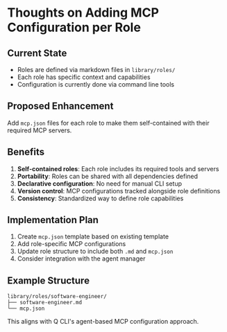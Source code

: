 # Thoughts on Adding MCP Configuration per Role

## Current State
- Roles are defined via markdown files in `library/roles/`
- Each role has specific context and capabilities
- Configuration is currently done via command line tools

## Proposed Enhancement
Add `mcp.json` files for each role to make them self-contained with their required MCP servers.

## Benefits
1. **Self-contained roles**: Each role includes its required tools and servers
2. **Portability**: Roles can be shared with all dependencies defined
3. **Declarative configuration**: No need for manual CLI setup
4. **Version control**: MCP configurations tracked alongside role definitions
5. **Consistency**: Standardized way to define role capabilities

## Implementation Plan
1. Create `mcp.json` template based on existing template
2. Add role-specific MCP configurations
3. Update role structure to include both `.md` and `mcp.json`
4. Consider integration with the agent manager

## Example Structure
```
library/roles/software-engineer/
├── software-engineer.md
└── mcp.json
```

This aligns with Q CLI's agent-based MCP configuration approach.
